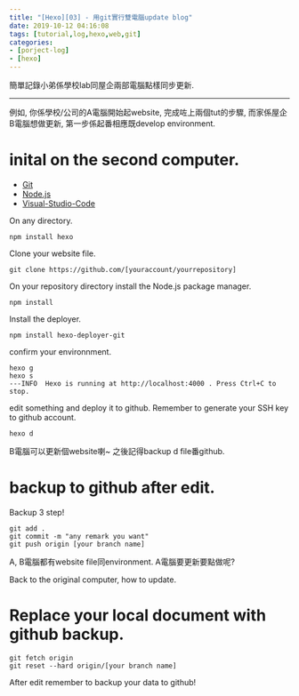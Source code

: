 ```yaml
---
title: "[Hexo][03] - 用git實行雙電腦update blog"
date: 2019-10-12 04:16:08
tags: [tutorial,log,hexo,web,git]
categories: 
- [porject-log]
- [hexo]
---
```


簡單記錄小弟係學校lab同屋企兩部電腦點樣同步更新.
___

例如, 你係學校/公司的A電腦開始起website, 完成咗上兩個tut的步驟, 而家係屋企B電腦想做更新, 第一步係起番相應既develop environment.

# inital on the second computer. #

* [Git](https://git-scm.com/ "Git") 
* [Node.js](https://nodejs.org/en/ "Node.js")
* [Visual-Studio-Code](https://code.visualstudio.com/ "Visual Studio Code")

On any directory.
~~~
npm install hexo
~~~

Clone your website file.
~~~
git clone https://github.com/[youraccount/yourrepository]
~~~

On your repository directory install the Node.js package manager.
~~~
npm install
~~~

Install the deployer.
~~~
npm install hexo-deployer-git
~~~

confirm your environnment.
~~~
hexo g
hexo s
---INFO  Hexo is running at http://localhost:4000 . Press Ctrl+C to stop.
~~~

edit something and deploy it to github. Remember to generate your SSH key to github account.
~~~
hexo d
~~~

B電腦可以更新個website喇~ 之後記得backup d file番github.

# backup to github after edit. #
Backup 3 step!
~~~
git add .
git commit -m "any remark you want"
git push origin [your branch name]
~~~

A, B電腦都有website file同environment. A電腦要更新要點做呢?

Back to the original computer, how to update.
# Replace your local document with github backup. #
~~~
git fetch origin
git reset --hard origin/[your branch name]
~~~

After edit remember to backup your data to github!